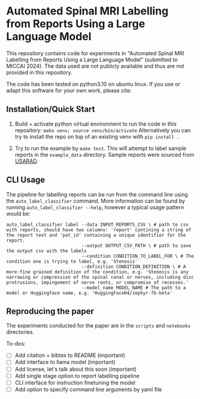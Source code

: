 # Automated Spinal MRI Labelling from Reports Using a Large Language Model

This repository contains code for experiments in "Automated Spinal MRI Labelling from Reports Using a Large Language Model" (submitted to MICCAI 2024). The data used are not publicly available and thus are not provided in this repository.

The code has been tested on python3.10 on ubuntu linux. If you use or adapt this software for your own work, please cite:


## Installation/Quick Start 

1. Build + activate python virtual environment to run the code in this repository:
`make venv; source venv/bin/activate`
Alternatively you can try to install the repo on top of an existing venv with `pip install .`

2. Try to run the example by `make test`. This will attempt to label sample reports in the `example_data` directory. Sample reports were sourced from [USARAD](https://usarad.com/sample-reports/sample-mri.html).

## CLI Usage

The pipeline for labelling reports can be run from the command line using the `auto_label_classifier` command. More information
can be found by running `auto_label_classifier --help`, however a typical usage pattern would be:

```
auto_label_classifier label --data INPUT_REPORTS_CSV \ # path to csv with reports, should have two columns: 'report' contining a string of the report text and 'pat_id' containing a unique identifier for the report.
                            --output OUTPUT_CSV_PATH \ # path to save the output csv with the labels
                            --condition CONDITION_TO_LABEL_FOR \ # The condition one is trying to label, e.g. 'Stenosis'
                            --definition CONDITION_DEFINITION \ # A more-fine grained definition of the condition, e.g. 'Stenosis is any narrowing or compression of the spinal canal or nerves, including disc protrusions, impingement of nerve roots, or compromise of recesses.'
                            --model_name MODEL_NAME # The path to a model or Huggingface name, e.g. 'HuggingFaceH4/zephyr-7b-beta'
```

## Reproducing the paper

The experiments conducted for the paper are in the `scripts` and `notebooks` directories.

To-dos:
- [ ] Add citation + bibtex to README (important)
- [ ] Add interface to llama model (important)
- [ ] Add license, let's talk about this soon (important)
- [ ] Add single stage option to report labelling pipeline
- [ ] CLI interface for instruction finetuning the model
- [ ] Add option to specify command line arguments by yaml file
